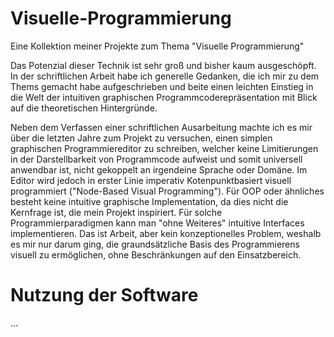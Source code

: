 # Visuelle-Programmierung
Eine Kollektion meiner Projekte zum Thema "Visuelle Programmierung"

Das Potenzial dieser Technik ist sehr groß und bisher kaum ausgeschöpft. In der schriftlichen Arbeit habe ich generelle Gedanken, die ich mir zu dem Thems gemacht habe aufgeschrieben und beite einen leichten Einstieg in die Welt der intuitiven graphischen Programmcoderepräsentation mit Blick auf die theoretischen Hintergründe.

Neben dem Verfassen einer schriftlichen Ausarbeitung machte ich es mir über die letzten Jahre zum Projekt zu versuchen, einen simplen graphischen Programmiereditor zu schreiben, welcher keine Limitierungen in der Darstellbarkeit von Programmcode aufweist und somit universell anwendbar ist, nicht gekoppelt an irgendeine Sprache oder Domäne.
Im Editor wird jedoch in erster Linie imperativ Kotenpunktbasiert visuell programmiert ("Node-Based Visual Programming"). Für OOP oder ähnliches besteht keine intuitive graphische Implementation, da dies nicht die Kernfrage ist, die mein Projekt inspiriert. Für solche Programmierparadigmen kann man "ohne Weiteres" intuitive Interfaces implementieren. Das ist Arbeit, aber kein konzeptionelles Problem, weshalb es mir nur darum ging, die graundsätzliche Basis des Programmierens visuell zu ermöglichen, ohne Beschränkungen auf den Einsatzbereich.



# Nutzung der Software
...
